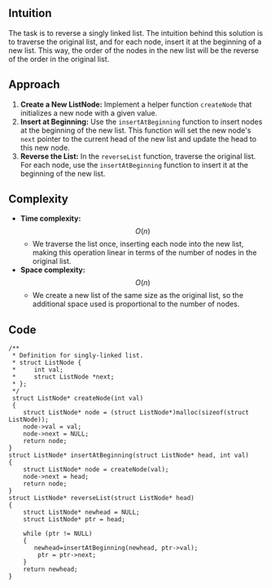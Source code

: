 ## Intuition
The task is to reverse a singly linked list. The intuition behind this solution is to traverse the original list, and for each node, insert it at the beginning of a new list. This way, the order of the nodes in the new list will be the reverse of the order in the original list.

## Approach
1. **Create a New ListNode:** Implement a helper function `createNode` that initializes a new node with a given value.
2. **Insert at Beginning:** Use the `insertAtBeginning` function to insert nodes at the beginning of the new list. This function will set the new node's `next` pointer to the current head of the new list and update the head to this new node.
3. **Reverse the List:** In the `reverseList` function, traverse the original list. For each node, use the `insertAtBeginning` function to insert it at the beginning of the new list.

## Complexity
- **Time complexity:** $$O(n)$$
  - We traverse the list once, inserting each node into the new list, making this operation linear in terms of the number of nodes in the original list.
- **Space complexity:** $$O(n)$$
  - We create a new list of the same size as the original list, so the additional space used is proportional to the number of nodes.

## Code
```
/**
 * Definition for singly-linked list.
 * struct ListNode {
 *     int val;
 *     struct ListNode *next;
 * };
 */
 struct ListNode* createNode(int val) 
 {
    struct ListNode* node = (struct ListNode*)malloc(sizeof(struct ListNode));
    node->val = val;
    node->next = NULL;
    return node;
}
struct ListNode* insertAtBeginning(struct ListNode* head, int val) 
{
    struct ListNode* node = createNode(val);
    node->next = head;
    return node;
}
struct ListNode* reverseList(struct ListNode* head) 
{
    struct ListNode* newhead = NULL;
    struct ListNode* ptr = head;
    
    while (ptr != NULL) 
    {
       newhead=insertAtBeginning(newhead, ptr->val);
        ptr = ptr->next;
    }
    return newhead;
}
```